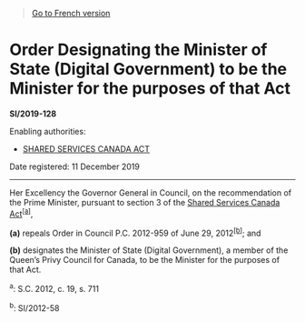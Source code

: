 > [Go to French version](/fr/Règlements/Textes%20réglementaires/2019/128.md)

# Order Designating the Minister of State (Digital Government) to be the Minister for the purposes of that Act

**SI/2019-128**

Enabling authorities: 
- [SHARED SERVICES CANADA ACT](/en/Acts/Statutes%20of%20Canada/2012/c.%2019,%20s.%20711.md)

Date registered: 11 December 2019

----------

Her Excellency the Governor General in Council, on the recommendation of the Prime Minister, pursuant to section 3 of the [Shared Services Canada Act](/en/Acts/Statutes%20of%20Canada/2012/c.%2019,%20s.%20711.md)<sup><a href='#fn_320_hq_10667'>[a]</a></sup>,

**(a)** repeals Order in Council P.C. 2012-959 of June 29, 2012<sup><a href='#fn_81000-3-1927_hq_26087'>[b]</a></sup>; and



**(b)** designates the Minister of State (Digital Government), a member of the Queen’s Privy Council for Canada, to be the Minister for the purposes of that Act.





<a name='fn_320_hq_10667'><sup>a</sup></a>: S.C. 2012, c. 19, s. 711<br />

<a name='fn_81000-3-1927_hq_26087'><sup>b</sup></a>: SI/2012-58<br />
